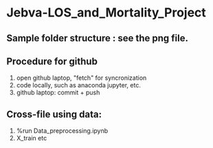 # Jebva-LOS_and_Mortality_Project
 
## Sample folder structure : see the png file.
## Procedure for github
1. open github laptop, "fetch" for syncronization
2. code locally, such as anaconda jupyter, etc.
3. github laptop: commit + push

## Cross-file using data:
1. %run Data_preprocessing.ipynb
2. X_train etc

